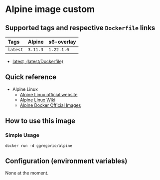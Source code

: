 # Alpine image custom

## Supported tags and respective `Dockerfile` links

| Tags         | Alpine   | s6-overlay |
|:-------------|:---------|:-----------|
| `latest`     | `3.11.3` | `1.22.1.0` |

* [latest, (latest/Dockerfile)](https://github.com/GeorgioLPB/docker-alpine/blob/master/Dockerfile.amd64)

## Quick reference

* Alpine Linux
  * [Alpine Linux official website](https://www.alpinelinux.org/)
  * [Alpine Linux Wiki](https://wiki.alpinelinux.org/wiki/Main_Page)
  * [Alpine Docker Official Images](https://hub.docker.com/_/alpine)

## How to use this image

### Simple Usage

	docker run -d ggregorio/alpine

## Configuration (environment variables)

None at the moment.

